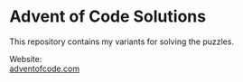 # Advent of Code Solutions

This repository contains my variants for solving the puzzles. 

Website:  
[adventofcode.com](https://adventofcode.com/)

